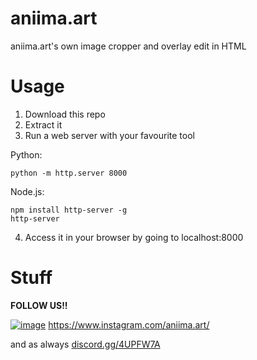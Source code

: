 # aniima.art
aniima.art's own image cropper and overlay edit in HTML

# Usage
1. Download this repo
2. Extract it
3. Run a web server with your favourite tool

Python:
```
python -m http.server 8000
```

Node.js:
```
npm install http-server -g
http-server
```

4. Access it in your browser by going to localhost:8000

# Stuff
**FOLLOW US!!**

[![image](https://user-images.githubusercontent.com/51734083/207869867-be03916f-b145-4672-a7b2-c6cc98cb81e9.png)](https://www.instagram.com/aniima.art/)
https://www.instagram.com/aniima.art/


and as always
[discord.gg/4UPFW7A](https://discord.gg/4UPFW7A)
